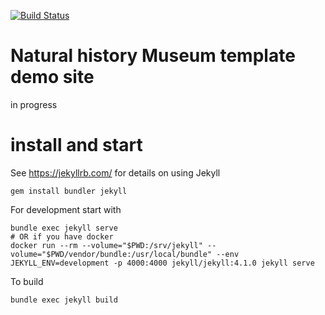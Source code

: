 [![Build Status](https://builds.gbif.org/job/hp-beaty-biodiversity-museum/badge/icon)](https://builds.gbif.org/job/hp-beaty-biodiversity-museum/lastBuild/console)

# Natural history Museum template demo site

in progress

# install and start
See https://jekyllrb.com/ for details on using Jekyll

```
gem install bundler jekyll
```

For development start with
```
bundle exec jekyll serve
# OR if you have docker
docker run --rm --volume="$PWD:/srv/jekyll" --volume="$PWD/vendor/bundle:/usr/local/bundle" --env JEKYLL_ENV=development -p 4000:4000 jekyll/jekyll:4.1.0 jekyll serve
```

To build
```
bundle exec jekyll build
```
